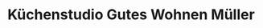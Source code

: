 ---
title: "Küchenstudio Gutes Wohnen Müller"
url: /poessneck/kuechenstudio-gutes-wohnen-mueller/
shop: Küchen
---